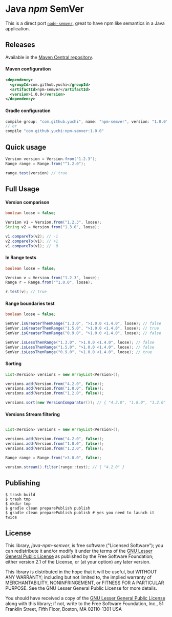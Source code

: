 Java _npm_ SemVer
=================

This is a direct port [`node-semver`](https://github.com/npm/node-semver), great to have npm like semantics in a Java application.

Releases
--------

Available in the [Maven Central repository](http://search.maven.org/#artifactdetails%7Ccom.github.yuchi%7Cnpm-semver%7C1.0.0%7Cjar).

#### Maven configuration

```xml
<dependency>
  <groupId>com.github.yuchi</groupId>
  <artifactId>npm-semver</artifactId>
  <version>1.0.0</version>
</dependency>
```

#### Gradle configuration

```groovy
compile group: "com.github.yuchi", name: "npm-semver", version: "1.0.0"
// or
compile "com.github.yuchi:npm-semver:1.0.0"
```


Quick usage
-----------

```java
Version version = Version.from("1.2.3");
Range range = Range.from("^1.2.0");

range.test(version) // true
```


Full Usage
----------

#### Version comparison

```java
boolean loose = false;

Version v1 = Version.from("1.2.3", loose);
String v2 = Version.from("1.3.0", loose);

v1.compareTo(v2); // -1
v2.compareTo(v1); // +1
v1.compareTo(v1); //  0
```

#### In Range tests

```java
boolean loose = false;

Version v = Version.from("1.2.3", loose);
Range r = Range.from("^1.0.0", loose);

r.test(v); // true
```

#### Range boundaries test

```java
boolean loose = false;

SemVer.isGreaterThenRange("1.3.0", ">1.0.0 <1.4.0", loose); // false
SemVer.isGreaterThenRange("1.5.0", ">1.0.0 <1.4.0", loose); // true
SemVer.isGreaterThenRange("0.9.0", ">1.0.0 <1.4.0", loose); // false

SemVer.isLessThenRange("1.3.0", ">1.0.0 <1.4.0", loose); // false
SemVer.isLessThenRange("1.5.0", ">1.0.0 <1.4.0", loose); // false
SemVer.isLessThenRange("0.9.0", ">1.0.0 <1.4.0", loose); // true
```

#### Sorting

```java
List<Version> versions = new ArrayList<Version>();

versions.add(Version.from("4.2.0", false));
versions.add(Version.from("1.8.0", false));
versions.add(Version.from("1.2.0", false));

versions.sort(new VersionComparator()); // { "4.2.0", "1.8.0", "1.2.0" }
```

#### Versions Stream filtering

```java

List<Version> versions = new ArrayList<Version>();

versions.add(Version.from("4.2.0", false));
versions.add(Version.from("1.8.0", false));
versions.add(Version.from("1.2.0", false));

Range range = Range.from(">3.0.0", false);

version.stream().filter(range::test); // { "4.2.0" }
```


Publishing
----------

```
$ trash build
$ trash tmp
$ mkdir tmp
$ gradle clean preparePublish publish
$ gradle clean preparePublish publish # yes you need to launch it twice
```


License
-------

This library, *java-npm-semver*, is free software ("Licensed Software"); you can
redistribute it and/or modify it under the terms of the [GNU Lesser General
Public License](http://www.gnu.org/licenses/lgpl-2.1.html) as published by the
Free Software Foundation; either version 2.1 of the License, or (at your
option) any later version.

This library is distributed in the hope that it will be useful, but WITHOUT ANY
WARRANTY; including but not limited to, the implied warranty of MERCHANTABILITY,
NONINFRINGEMENT, or FITNESS FOR A PARTICULAR PURPOSE. See the GNU Lesser General
Public License for more details.

You should have received a copy of the [GNU Lesser General Public
License](http://www.gnu.org/licenses/lgpl-2.1.html) along with this library; if
not, write to the Free Software Foundation, Inc., 51 Franklin Street, Fifth
Floor, Boston, MA 02110-1301 USA
